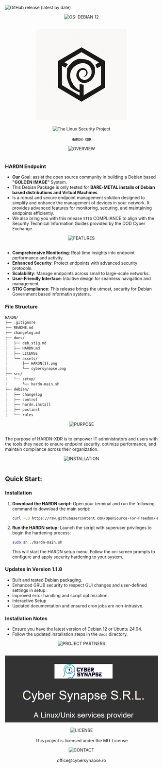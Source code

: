 ![GitHub release (latest by date)](https://img.shields.io/github/v/release/OpenSource-For-Freedom/HARDN?include_prereleases)


<p align="center">
  <img src="https://img.shields.io/badge/OS: Debian Systems-red?style=for-the-badge&labelColor=grey" alt="OS: DEBIAN 12"><br><br>
</p>

<p align="center">
  <img src="docs/assets/HARDN(1).png" alt="HARDN Logo" width="300px" /><br><br>
  <img src="https://img.shields.io/badge/The_Linux_Security_Project-red?style=for-the-badge&labelColor=black" alt="The Linux Security Project"><br><br>
  <code>HARDN-XDR</code>
</p>



<p align="center">
  <img src="https://img.shields.io/badge/OVERVIEW-white?style=for-the-badge&labelColor=black" alt="OVERVIEW"><br><br>
</p>


### HARDN Endpoint
- **Our** Goal: assist the open source community in building a Debian based **"GOLDEN IMAGE"** System.
- This Debian Package is only tested for **BARE-METAL installs of Debian based distributions and Virtual Machines**
- Is a robust and secure endpoint management solution designed to simplify and enhance the management of devices in your network. It provides advanced features for monitoring, securing, and maintaining endpoints efficiently.
- We also bring you with this release `STIG` COMPLIANCE to align with the Security Technical Information Guides provided by the DOD Cyber Exchange.

<p align="center">
  <img src="https://img.shields.io/badge/FEATURES-white?style=for-the-badge&labelColor=black" alt="FEATURES"><br><br>
</p>

- **Comprehensive Monitoring**: Real-time insights into endpoint performance and activity.
- **Enhanced Security**: Protect endpoints with advanced security protocols.
- **Scalability**: Manage endpoints across small to large-scale networks.
- **User-Friendly Interface**: Intuitive design for seamless navigation and management.
- **STIG Compliance**: This release brings the utmost, security for Debian Government based informatin systems. 

### File Structure


```bash
HARDN/
├── .gitignore
├── README.md
├── changelog.md
├── docs/
│   ├── deb_stig.md
│   ├── HARDN.md
│   ├── LICENSE
│   └── assets/
│       ├── HARDN(1).png
│       └── cybersynapse.png
├── src/
│   └── setup/
│       └── hardn-main.sh
├── debian/
│   ├── changelog
│   ├── control
│   ├── hardn.install
│   ├── postinst
│   └── rules
```

</p>


<p align="center">
  <img src="https://img.shields.io/badge/PURPOSE-white?style=for-the-badge&labelColor=black" alt="PURPOSE"><br><br>
</p>

The purpose of HARDN-XDR is to empower IT administrators and users with the tools they need to ensure endpoint security, optimize performance, and maintain compliance across their organization.

<p align="center">
  <img src="https://img.shields.io/badge/INSTALLATION-white?style=for-the-badge&labelColor=black" alt="INSTALLATION"><br><br>
</p>


## Quick Start: 

### Installation

1.  **Download the HARDN script:**
    Open your terminal and run the following command to download the main script:
    ```bash
    curl -LO https://raw.githubusercontent.com/OpenSource-For-Freedom/HARDN/main/HARDN/src/setup/hardn-main.sh
    ```

2.  **Run the HARDN setup:**
    Launch the script with superuser privileges to begin the hardening process:
    ```bash
    sudo sh ./hardn-main.sh
    ```
    This will start the HARDN setup menu. Follow the on-screen prompts to configure and apply security hardening to your system. 


### Updates in Version 1.1.8
- Built and tested Debian packaging.
- Enhanced GRUB security to respect GUI changes and user-defined settings in setup.
- Improved error handling and script optimization.
- Interactive Setup
- Updated documentation and ensured cron jobs are non-intrusive.


### Installation Notes
- Ensure you have the latest version of Debian 12 or Ubuntu 24.04.
- Follow the updated installation steps in the `docs` directory.


<p align="center">
  <img src="https://img.shields.io/badge/PROJECT PARTNERS-white?style=for-the-badge&labelColor=black" alt="PROJECT PARTNERS"><br><br>
</p>


<p align="center">
  <img src="docs/assets/cybersynapse.png" alt="cybersynapse Logo" />
</p>



<p align="center">
  <img src="https://img.shields.io/badge/LICENSE-white?style=for-the-badge&labelColor=black" alt="LICENSE"><br><br>
This project is licensed under the MIT License
  
</p>


<p align="center">
  <img src="https://img.shields.io/badge/CONTACT-white?style=for-the-badge&labelColor=black" alt="CONTACT"><br><br>
office@cybersynapse.ro
</p>



